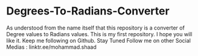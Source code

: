# Degrees-To-Radians-Converter
As understood from the name itself that this repository is a converter of Degree values to Radians values.
This is my first repository. I hope you will like it.
Keep me following on Github. Stay Tuned
Follow me on other Social Medias : linktr.ee/mohammad.shaad
